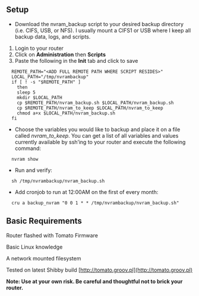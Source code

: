 Setup
---------------------
* Download the nvram_backup script to your desired backup directory (i.e. CIFS, USB, or NFS). I usually mount a CIFS1 or USB where I keep all backup data, logs, and scripts. 

1. Login to your router
2. Click on **Administration** then **Scripts**
3. Paste the following in the **Init** tab and click to save

```
  REMOTE_PATH="<ADD FULL REMOTE PATH WHERE SCRIPT RESIDES>"
  LOCAL_PATH="/tmp/nvrambackup"
  if [ ! -s "$REMOTE_PATH" ]
    then
    sleep 5
    mkdir $LOCAL_PATH
    cp $REMOTE_PATH/nvram_backup.sh $LOCAL_PATH/nvram_backup.sh
    cp $REMOTE_PATH/nvram_to_keep $LOCAL_PATH/nvram_to_keep
    chmod a+x $LOCAL_PATH/nvram_backup.sh
  fi
```

* Choose the variables you would like to backup and place it on a file called *nvram_to_keep*. You can get a list of all variables and values currently available by ssh’ing to your router and execute the following command:

```  nvram show```

* Run and verify:

```  sh /tmp/nvrambackup/nvram_backup.sh```

* Add cronjob to run at 12:00AM on the first of every month:	

```  cru a backup_nvram "0 0 1 * * /tmp/nvrambackup/nvram_backup.sh"```


Basic Requirements
---------------------
Router flashed with Tomato Firmware

Basic Linux knowledge

A network mounted filesystem

Tested on latest Shibby build [http://tomato.groov.pl](http://tomato.groov.pl)


**Note: Use at your own risk. Be careful and thoughtful not to brick your router.**
